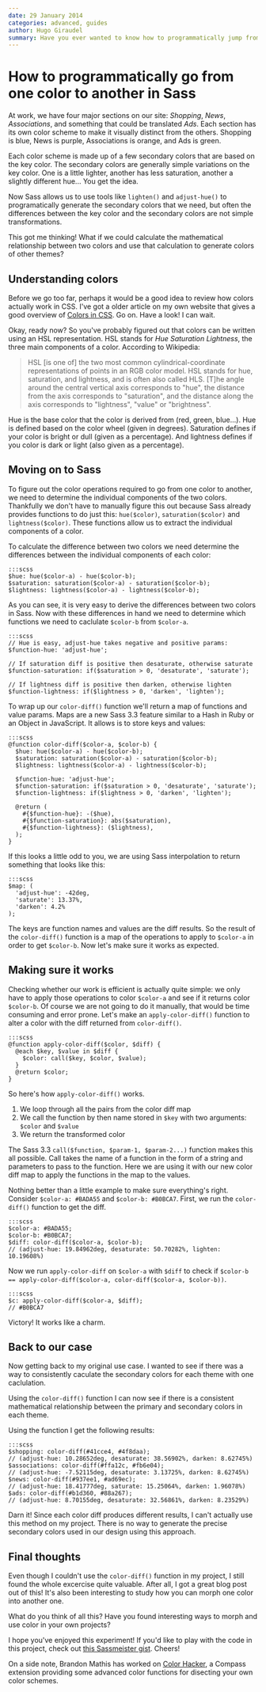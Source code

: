 ```yaml
---
date: 29 January 2014
categories: advanced, guides
author: Hugo Giraudel
summary: Have you ever wanted to know how to programmatically jump from one color to another? In this article, I'll show you how to find the color operations that are required to go from the color to another. To do this, we'll use a couple of Sass 3.3 features, including maps and the handy `call` function.
---
```


# How to programmatically go from one color to another in Sass

At work, we have four major sections on our site: *Shopping*, *News*, *Associations*, and something that could be translated *Ads*. Each section has its own color scheme to make it visually distinct from the others. Shopping is blue, News is purple, Associations is orange, and Ads is green.

Each color scheme is made up of a few secondary colors that are based on the key color. The secondary colors are generally simple variations on the key color. One is a little lighter, another has less saturation, another a slightly different hue... You get the idea.

Now Sass allows us to use tools like `lighten()` and `adjust-hue()` to programatically generate the secondary colors that we need, but often the differences between the key color and the secondary colors are not simple transformations.

This got me thinking! What if we could calculate the mathematical relationship between two colors and use that calculation to generate colors of other themes?


## Understanding colors

Before we go too far, perhaps it would be a good idea to review how colors actually work in CSS. I've got a older article on my own website that gives a good overview of [Colors in CSS](http://hugogiraudel.com/2012/11/27/css-colors/). Go on. Have a look! I can wait.

Okay, ready now? So you've probably figured out that colors can be written using an HSL representation. HSL stands for *Hue Saturation Lightness*, the three main components of a color. According to Wikipedia:

> HSL [is one of] the two most common cylindrical-coordinate representations of points in an RGB color model. HSL stands for hue, saturation, and lightness, and is often also called HLS. [T]he angle around the central vertical axis corresponds to "hue", the distance from the axis corresponds to "saturation", and the distance along the axis corresponds to "lightness", "value" or "brightness".

Hue is the base color that the color is derived from (red, green, blue...). Hue is defined based on the color wheel (given in degrees). Saturation defines if your color is bright or dull (given as a percentage). And lightness defines if you color is dark or light (also given as a percentage).


## Moving on to Sass

To figure out the color operations required to go from one color to another, we need to determine the individual components of the two colors. Thankfully we don't have to manually figure this out because Sass already provides functions to do just this: `hue($color)`, `saturation($color)` and `lightness($color)`. These functions allow us to extract the individual components of a color.

To calculate the difference between two colors we need determine the differences between the individual components of each color:

    :::scss
    $hue: hue($color-a) - hue($color-b);
    $saturation: saturation($color-a) - saturation($color-b);
    $lightness: lightness($color-a) - lightness($color-b);

As you can see, it is very easy to derive the differences between two colors in Sass. Now with these differences in hand we need to determine which functions we need to caclulate `$color-b` from `$color-a`.

    :::scss
    // Hue is easy, adjust-hue takes negative and positive params:
    $function-hue: 'adjust-hue';

    // If saturation diff is positive then desaturate, otherwise saturate
    $function-saturation: if($saturation > 0, 'desaturate', 'saturate');

    // If lightness diff is positive then darken, otherwise lighten
    $function-lightness: if($lightness > 0, 'darken', 'lighten');

To wrap up our `color-diff()` function we'll return a map of functions and value params. Maps are a new Sass 3.3 feature similar to a Hash in Ruby or an Object in JavaScript. It allows is to store keys and values:

    :::scss
    @function color-diff($color-a, $color-b) {
      $hue: hue($color-a) - hue($color-b);
      $saturation: saturation($color-a) - saturation($color-b);
      $lightness: lightness($color-a) - lightness($color-b);

      $function-hue: 'adjust-hue';
      $function-saturation: if($saturation > 0, 'desaturate', 'saturate');
      $function-lightness: if($lightness > 0, 'darken', 'lighten');

      @return (
        #{$function-hue}: -($hue),
        #{$function-saturation}: abs($saturation),
        #{$function-lightness}: ($lightness),
      );
    }

If this looks a little odd to you, we are using Sass interpolation to return something that looks like this:

    :::scss
    $map: (
      'adjust-hue': -42deg,
      'saturate': 13.37%,
      'darken': 4.2%
    );

The keys are function names and values are the diff results. So the result of the `color-diff()` function is a map of the operations to apply to `$color-a` in order to get `$color-b`. Now let's make sure it works as expected.


## Making sure it works

Checking whether our work is efficient is actually quite simple: we only have to apply those operations to color `$color-a` and see if it returns color `$color-b`. Of course we are not going to do it manually, that would be time consuming and error prone. Let's make an `apply-color-diff()` function to alter a color with the diff returned from `color-diff()`.

    :::scss
    @function apply-color-diff($color, $diff) {
      @each $key, $value in $diff {
        $color: call($key, $color, $value);
      }
      @return $color;
    }

So here's how `apply-color-diff()` works.

1. We loop through all the pairs from the color diff map
2. We call the function by then name stored in `$key` with two arguments: `$color` and `$value`
3. We return the transformed color

The Sass 3.3 `call($function, $param-1, $param-2...)` function makes this all possible. Call takes the name of a function in the form of a string and parameters to pass to the function. Here we are using it with our new color diff map to apply the functions in the map to the values.

Nothing better than a little example to make sure everything's right. Consider `$color-a: #BADA55` and `$color-b: #B0BCA7`. First, we run the `color-diff()` function to get the diff.

    :::scss
    $color-a: #BADA55;
    $color-b: #B0BCA7;
    $diff: color-diff($color-a, $color-b);
    // (adjust-hue: 19.84962deg, desaturate: 50.70282%, lighten: 10.19608%)

Now we run `apply-color-diff` on `$color-a` with `$diff` to check if `$color-b == apply-color-diff($color-a, color-diff($color-a, $color-b))`.

    :::scss
    $c: apply-color-diff($color-a, $diff);
    // #B0BCA7

Victory! It works like a charm.


## Back to our case

Now getting back to my original use case. I wanted to see if there was a way to consistently caculate the secondary colors for each theme with one caclulation.

Using the `color-diff()` function I can now see if there is a consistent mathematical relationship between the primary and secondary colors in each theme.

Using the function I get the following results:

    :::scss
    $shopping: color-diff(#41cce4, #4f8daa);
    // (adjust-hue: 10.28652deg, desaturate: 38.56902%, darken: 8.62745%)
    $associations: color-diff(#ffa12c, #fb6e04);
    // (adjust-hue: -7.52115deg, desaturate: 3.13725%, darken: 8.62745%)
    $news: color-diff(#937ee1, #ad69ec);
    // (adjust-hue: 18.41777deg, saturate: 15.25064%, darken: 1.96078%)
    $ads: color-diff(#b1d360, #88a267);
    // (adjust-hue: 8.70155deg, desaturate: 32.56861%, darken: 8.23529%)

Darn it! Since each color diff produces different results, I can't actually use this method on my project. There is no way to generate the precise secondary colors used in our design using this approach.


## Final thoughts

Even though I couldn't use the `color-diff()` function in my project, I still found the whole excercise quite valuable. After all, I got a great blog post out of this! It's also been interesting to study how you can morph one color into another one.

What do you think of all this? Have you found interesting ways to morph and use color in your own projects?

I hope you've enjoyed this experiment! If you'd like to play with the code in this project, check out [this Sassmeister gist](http://sassmeister.com/gist/8668994). Cheers!

On a side note, Brandon Mathis has worked on [Color Hacker](https://github.com/imathis/color-hacker), a Compass extension providing some advanced color functions for disecting your own color schemes.
